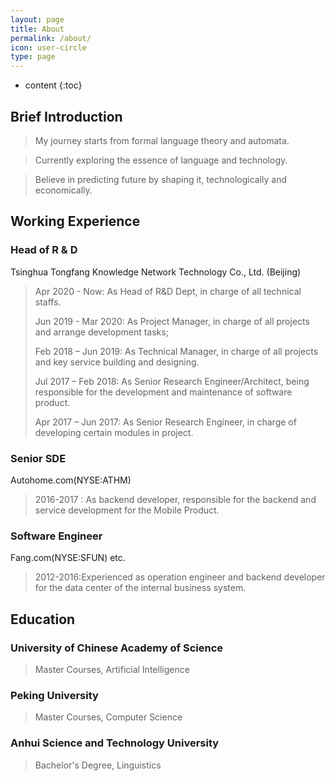 ```yaml
---
layout: page
title: About
permalink: /about/
icon: user-circle
type: page
---
```


* content
{:toc}

## Brief Introduction
>My journey starts from formal language theory and automata.

>Currently exploring the essence of language and technology. 

>Believe in predicting future by shaping it, technologically and economically. 

## Working Experience

### Head of R & D
Tsinghua Tongfang Knowledge Network Technology Co., Ltd. (Beijing)
>Apr 2020 - Now:
>As Head of R&D Dept, in charge of all technical staffs.
>
>Jun 2019 - Mar 2020:
>As Project Manager, in charge of all projects and arrange development tasks;
>
>Feb 2018 – Jun 2019: 
>As Technical Manager, in charge of all projects and key service building and designing.
>
>Jul 2017 – Feb 2018: 
>As Senior Research Engineer/Architect, being responsible for the development and maintenance of software product.
>
>Apr 2017 – Jun 2017:
>As Senior Research Engineer, in charge of developing certain modules in project. 

### Senior SDE
Autohome.com(NYSE:ATHM)
>2016-2017 : As backend developer, responsible for the backend and service development for the Mobile Product.

### Software Engineer
Fang.com(NYSE:SFUN) etc.
>2012-2016:Experienced as operation engineer and backend developer for the data center of the internal business system.

## Education
### University of Chinese Academy of Science
>Master Courses, Artificial Intelligence

### Peking University
>Master Courses, Computer Science

### Anhui Science and Technology University
>Bachelor's Degree, Linguistics



